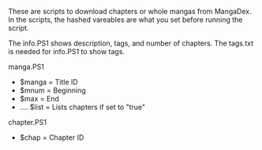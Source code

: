 These are scripts to download chapters or whole mangas from MangaDex.
In the scripts, the hashed vareables are what you set before running the script.

The info.PS1 shows description, tags, and number of chapters. The tags.txt is needed for info.PS1 to show tags.


manga.PS1
* $manga = Title ID
* $mnum = Beginning
* $max = End
* .... $list = Lists chapters if set to "true"

chapter.PS1
* $chap = Chapter ID
